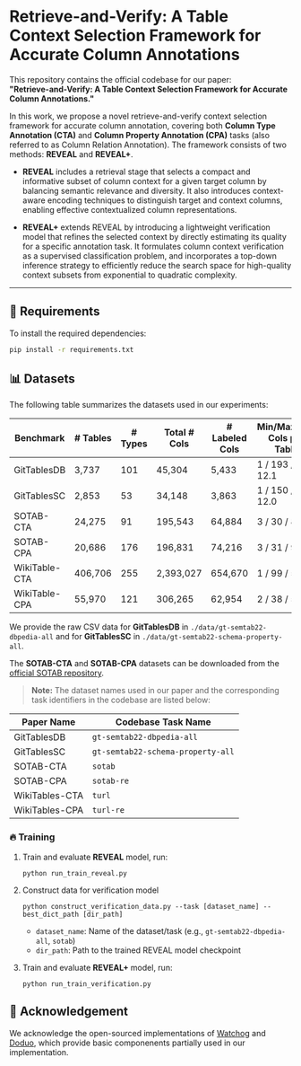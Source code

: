 # Retrieve-and-Verify: A Table Context Selection Framework for Accurate Column Annotations

This repository contains the official codebase for our paper:  
**"Retrieve-and-Verify: A Table Context Selection Framework for Accurate Column Annotations."**

In this work, we propose a novel retrieve-and-verify context selection framework for accurate column annotation, covering both **Column Type Annotation (CTA)** and **Column Property Annotation (CPA)** tasks (also referred to as Column Relation Annotation). The framework consists of two methods: **REVEAL** and **REVEAL+**.

- **REVEAL** includes a retrieval stage that selects a compact and informative subset of column context for a given target column by balancing semantic relevance and diversity. It also introduces context-aware encoding techniques to distinguish target and context columns, enabling effective contextualized column representations.

- **REVEAL+** extends REVEAL by introducing a lightweight verification model that refines the selected context by directly estimating its quality for a specific annotation task. It formulates column context verification as a supervised classification problem, and incorporates a top-down inference strategy to efficiently reduce the search space for high-quality context subsets from exponential to quadratic complexity.

---

## 🚀 Requirements

To install the required dependencies:

```bash
pip install -r requirements.txt
```

##  📊 Datasets
The following table summarizes the datasets used in our experiments:

| Benchmark     | # Tables | # Types | Total # Cols | # Labeled Cols | Min/Max/Avg Cols per Table |
|---------------|----------|---------|---------------|----------------|-----------------------------|
| GitTablesDB        | 3,737    | 101     | 45,304        | 5,433          | 1 / 193 / 12.1              |
| GitTablesSC        | 2,853    | 53      | 34,148        | 3,863          | 1 / 150 / 12.0              |
| SOTAB-CTA     | 24,275   | 91      | 195,543       | 64,884         | 3 / 30 / 8.1                |
| SOTAB-CPA     | 20,686   | 176     | 196,831       | 74,216         | 3 / 31 / 9.5                |
| WikiTable-CTA      | 406,706  | 255     | 2,393,027     | 654,670        | 1 / 99 / 5.9                |
| WikiTable-CPA     | 55,970   | 121     | 306,265       | 62,954         | 2 / 38 / 5.5                |


We provide the raw CSV data for **GitTablesDB** in `./data/gt-semtab22-dbpedia-all` and for **GitTablesSC** in `./data/gt-semtab22-schema-property-all`.

The **SOTAB-CTA** and **SOTAB-CPA** datasets can be downloaded from the [official SOTAB repository](https://webdatacommons.org/structureddata/sotab/).

> **Note:** The dataset names used in our paper and the corresponding task identifiers in the codebase are listed below:

| Paper Name        | Codebase Task Name                     |
|-------------------|-----------------------------------------|
| GitTablesDB       | `gt-semtab22-dbpedia-all`              |
| GitTablesSC       | `gt-semtab22-schema-property-all`      |
| SOTAB-CTA         | `sotab`                                |
| SOTAB-CPA         | `sotab-re`                             |
| WikiTables-CTA    | `turl`                                 |
| WikiTables-CPA    | `turl-re`                              |

### 🔥 Training
1. Train and evaluate **REVEAL** model, run:
    ```train
    python run_train_reveal.py
    ```
2. Construct data for verification model
    ```train
    python construct_verification_data.py --task [dataset_name] --best_dict_path [dir_path]
    ```
    - `dataset_name`: Name of the dataset/task (e.g., `gt-semtab22-dbpedia-all`, `sotab`)
    - `dir_path`: Path to the trained REVEAL model checkpoint

3. Train and evaluate **REVEAL+** model, run:
    ```train
    python run_train_verification.py
    ```

## 🙏 Acknowledgement
We acknowledge the open-sourced implementations of [Watchog](https://github.com/megagonlabs/watchog) and [Doduo](https://github.com/megagonlabs/doduo), which provide basic componenents partially used in our implementation.

